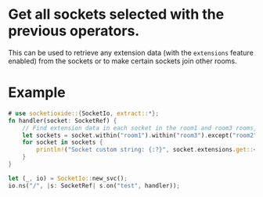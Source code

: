 # Get all sockets selected with the previous operators.

This can be used to retrieve any extension data (with the `extensions` feature enabled) from the sockets or to make certain sockets join other rooms.

# Example
```rust
# use socketioxide::{SocketIo, extract::*};
fn handler(socket: SocketRef) {
    // Find extension data in each socket in the room1 and room3 rooms, except for room2
    let sockets = socket.within("room1").within("room3").except("room2").sockets().unwrap();
    for socket in sockets {
        println!("Socket custom string: {:?}", socket.extensions.get::<String>());
    }
}

let (_, io) = SocketIo::new_svc();
io.ns("/", |s: SocketRef| s.on("test", handler));
```
